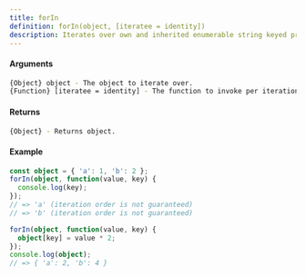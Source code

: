 ```yaml
---
title: forIn
definition: forIn(object, [iteratee = identity])
description: Iterates over own and inherited enumerable string keyed properties of an object and invokes iteratee for each property.
---
```



#### Arguments


```bash
{Object} object - The object to iterate over.
{Function} [iteratee = identity] - The function to invoke per iteration.
```


#### Returns


```bash
{Object} - Returns object.
```


#### Example


```ts
const object = { 'a': 1, 'b': 2 };
forIn(object, function(value, key) {
  console.log(key);
});
// => 'a' (iteration order is not guaranteed)
// => 'b' (iteration order is not guaranteed)

forIn(object, function(value, key) {
  object[key] = value * 2;
});
console.log(object);
// => { 'a': 2, 'b': 4 }
```